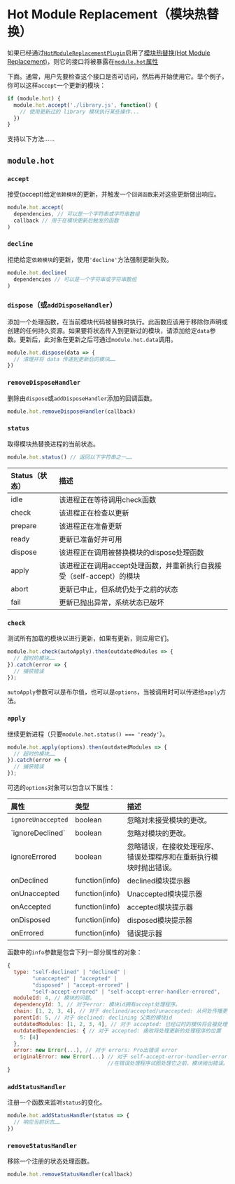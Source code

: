 # Hot Module Replacement（模块热替换）

如果已经通过[`HotModuleReplacementPlugin`](/Plugins/HotModuleReplacementPlugin.md)启用了[模块热替换\(Hot Module Replacement\)](https://doc.webpack-china.org/concepts/hot-module-replacement)，则它的接口将被暴露在[`module.hot`属性](https://doc.webpack-china.org/api/module-variables#module-hot-webpack-specific-)

下面。通常，用户先要检查这个接口是否可访问，然后再开始使用它。举个例子，你可以这样`accept`一个更新的模块：

```js
if (module.hot) {
  module.hot.accept('./library.js', function() {
    // 使用更新过的 library 模块执行某些操作...
  })
}
```

支持以下方法……

## `module.hot`

### `accept`

接受\(accept\)给定`依赖模块`的更新，并触发一个`回调函数`来对这些更新做出响应。

```js
module.hot.accept(
  dependencies, // 可以是一个字符串或字符串数组
  callback // 用于在模块更新后触发的函数
)
```

### `decline`

拒绝给定`依赖模块`的更新，使用`'decline'`方法强制更新失败。

```js
module.hot.decline(
  dependencies // 可以是一个字符串或字符串数组
)
```

### `dispose`（或`addDisposeHandler`）

添加一个处理函数，在当前模块代码被替换时执行。此函数应该用于移除你声明或创建的任何持久资源。如果要将状态传入到更新过的模块，请添加给定`data`参数。更新后，此对象在更新之后可通过`module.hot.data`调用。

```js
module.hot.dispose(data => {
  // 清理并将 data 传递到更新后的模块……
})
```

### `removeDisposeHandler`

删除由`dispose`或`addDisposeHandler`添加的回调函数。

```js
module.hot.removeDisposeHandler(callback)
```

### `status`

取得模块热替换进程的当前状态。

```js
module.hot.status() // 返回以下字符串之一……
```

| Status（状态） | 描述 |
| :--- | :--- |
| idle | 该进程正在等待调用check函数 |
| check | 该进程正在检查以更新 |
| prepare | 该进程正在准备更新 |
| ready | 更新已准备好并可用 |
| dispose | 该进程正在调用被替换模块的dispose处理函数 |
| apply | 该进程正在调用accept处理函数，并重新执行自我接受（self-accept）的模块 |
| abort | 更新已中止，但系统仍处于之前的状态 |
| fail | 更新已抛出异常，系统状态已破坏 |

### `check`

测试所有加载的模块以进行更新，如果有更新，则应用它们。

```js
module.hot.check(autoApply).then(outdatedModules => {
  // 超时的模块……
}).catch(error => {
  // 捕获错误
});
```

`autoApply`参数可以是布尔值，也可以是`options`，当被调用时可以传递给`apply`方法。

### `apply`

继续更新进程（只要`module.hot.status() === 'ready'`）。

```js
module.hot.apply(options).then(outdatedModules => {
  // 超时的模块……
}).catch(error => {
  // 捕获错误
});
```

可选的`options`对象可以包含以下属性：

| 属性 | 类型 | 描述 |
| :--- | :--- | :--- |
| `ignoreUnaccepted` | boolean | 忽略对未接受模块的更改。 |
| \`ignoreDeclined\` | boolean | 忽略对模块的更改。 |
| ignoreErrored | boolean | 忽略错误，在接收处理程序、错误处理程序和在重新执行模块时抛出错误。 |
| onDeclined | function\(info\) | declined模块提示器 |
| onUnaccepted | function\(info\) | Unaccepted模块提示器 |
| onAccepted | function\(info\) | accepted模块提示器 |
| onDisposed | function\(info\) | disposed模块提示器 |
| onErrored | function\(info\) | 错误提示器 |

函数中的`info`参数是包含下列一部分属性的对象：

```js
{
  type: "self-declined" | "declined" |
        "unaccepted" | "accepted" |
        "disposed" | "accept-errored" |
        "self-accept-errored" | "self-accept-error-handler-errored",
  moduleId: 4, // 模块的问题。
  dependencyId: 3, // 对于error: 模块id拥有accept处理程序。
  chain: [1, 2, 3, 4], // 对于 declined/accepted/unaccepted: 从何处传播更新的链。
  parentId: 5, // 对于 declined: declining 父类的模块id
  outdatedModules: [1, 2, 3, 4], // 对于 accepted: 已经过时的模块将会被处理掉
  outdatedDependencies: { // 对于 accepted: 接收将处理更新的处理程序的位置
    5: [4]
  },
  error: new Error(...), // 对于 errors: Pro出错误 error
  originalError: new Error(...) // 对于 self-accept-error-handler-errored:
                                //在错误处理程序试图处理它之前，模块抛出错误。
}
```

### `addStatusHandler`

注册一个函数来监听`status`的变化。

```js
module.hot.addStatusHandler(status => {
  // 响应当前状态……
})
```

### `removeStatusHandler`

移除一个注册的状态处理函数。

```js
module.hot.removeStatusHandler(callback)
```



